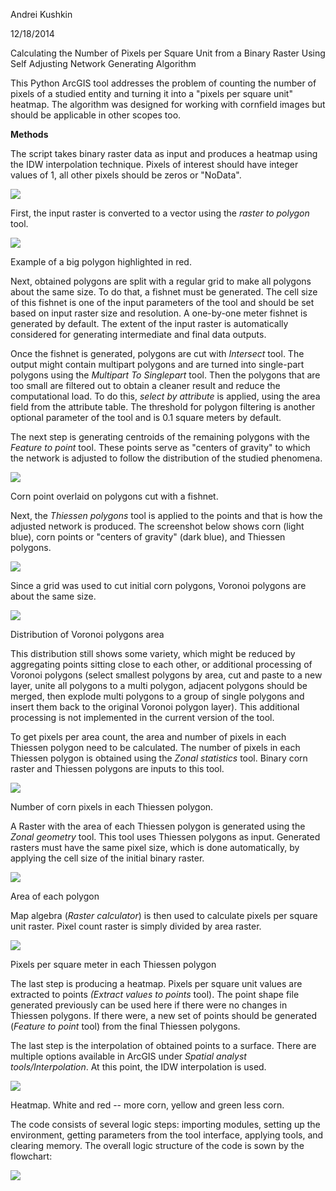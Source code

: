 Andrei Kushkin

12/18/2014

Calculating the Number of Pixels per Square Unit from a Binary Raster
Using Self Adjusting Network Generating Algorithm

This Python ArcGIS tool addresses the problem of counting the number of
pixels of a studied entity and turning it into a "pixels per square
unit" heatmap. The algorithm was designed for working with cornfield
images but should be applicable in other scopes too.

**Methods**

The script takes binary raster data as input and produces a heatmap
using the IDW interpolation technique. Pixels of interest should have
integer values of 1, all other pixels should be zeros or "NoData".

![](img/image004.png)

First, the input raster is converted to a vector using the *raster to
polygon* tool.

![](img/image005.png)

Example of a big polygon highlighted in red.

Next, obtained polygons are split with a regular grid to make all polygons about the same size. To do that, a
fishnet must be generated. The cell size of this fishnet is one of the
input parameters of the tool and should be set based on input raster
size and resolution. A one-by-one meter fishnet is generated by default.
The extent of the input raster is automatically considered for
generating intermediate and final data outputs.

Once the fishnet is generated, polygons are cut with *Intersect* tool.
The output might contain multipart polygons and are turned into
single-part polygons using the *Multipart To Singlepart* tool. Then the
polygons that are too small are filtered out to obtain a cleaner result
and reduce the computational load. To do this, *select by attribute* is
applied, using the area field from the attribute table. The threshold
for polygon filtering is another optional parameter of the tool and is
0.1 square meters by default.

The next step is generating centroids of the remaining polygons with the
*Feature to point* tool. These points serve as "centers of gravity" to
which the network is adjusted to follow the distribution of the studied
phenomena.

![](img/image007.png)

Corn point overlaid on polygons cut with a fishnet.

Next, the *Thiessen polygons* tool is applied to the points and that is
how the adjusted network is produced. The screenshot below shows corn
(light blue), corn points or "centers of gravity" (dark blue), and
Thiessen polygons.

![](img/image009.png)

Since a grid was used to cut initial corn polygons, Voronoi polygons are
about the same size.

![](img/image011.png)

Distribution of Voronoi polygons area

This distribution still shows some variety, which might be reduced by
aggregating points sitting close to each other, or additional processing
of Voronoi polygons (select smallest polygons by area, cut and paste to
a new layer, unite all polygons to a multi polygon, adjacent polygons
should be merged, then explode multi polygons to a group of single
polygons and insert them back to the original Voronoi polygon layer).
This additional processing is not implemented in the current version of
the tool.

To get pixels per area count, the area and number of pixels in each
Thiessen polygon need to be calculated. The number of pixels in each
Thiessen polygon is obtained using the *Zonal statistics* tool. Binary
corn raster and Thiessen polygons are inputs to this tool.

![](img/image013.png)

Number of corn pixels in each Thiessen polygon.

A Raster with the area of each Thiessen polygon is generated using the
*Zonal geometry* tool. This tool uses Thiessen polygons as input.
Generated rasters must have the same pixel size, which is done
automatically, by applying the cell size of the initial binary raster.

![](img/image015.png)

Area of each polygon

Map algebra (*Raster calculator*) is then used to calculate pixels per
square unit raster. Pixel count raster is simply divided by area raster.

![](img/image017.png)

Pixels per square meter in each Thiessen polygon

The last step is producing a heatmap. Pixels per square unit values are
extracted to points *(Extract values to points* tool). The point shape
file generated previously can be used here if there were no changes in
Thiessen polygons. If there were, a new set of points should be
generated (*Feature to point* tool) from the final Thiessen polygons.

The last step is the interpolation of obtained points to a surface.
There are multiple options available in ArcGIS under *Spatial analyst
tools/Interpolation*. At this point, the IDW interpolation is used.

![](img/image019.png)

Heatmap. White and red -- more corn, yellow and green less corn.

The code consists of several logic steps: importing modules, setting up
the environment, getting parameters from the tool interface, applying
tools, and clearing memory. The overall logic structure of the code is
sown by the flowchart:

![](img/image021.png)

